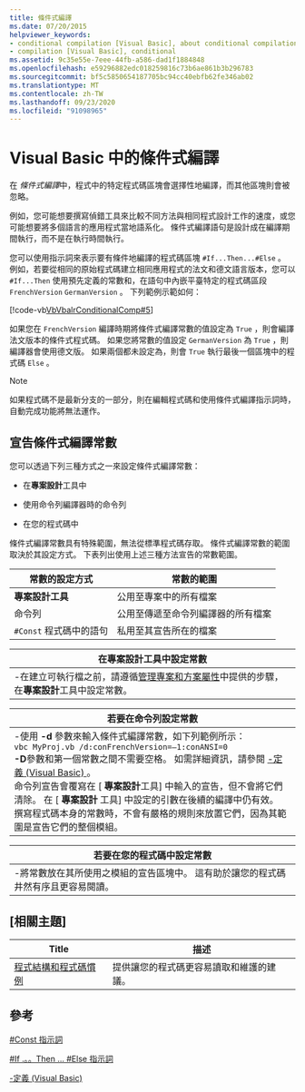 ```yaml
---
title: 條件式編譯
ms.date: 07/20/2015
helpviewer_keywords:
- conditional compilation [Visual Basic], about conditional compilation
- compilation [Visual Basic], conditional
ms.assetid: 9c35e55e-7eee-44fb-a586-dad1f1884848
ms.openlocfilehash: e59296882edc018259816c73b6ae861b3b296783
ms.sourcegitcommit: bf5c5850654187705bc94cc40ebfb62fe346ab02
ms.translationtype: MT
ms.contentlocale: zh-TW
ms.lasthandoff: 09/23/2020
ms.locfileid: "91098965"
---
```

# <a name="conditional-compilation-in-visual-basic"></a>Visual Basic 中的條件式編譯

在 *條件式編譯*中，程式中的特定程式碼區塊會選擇性地編譯，而其他區塊則會被忽略。  
  
 例如，您可能想要撰寫偵錯工具來比較不同方法與相同程式設計工作的速度，或您可能想要將多個語言的應用程式當地語系化。 條件式編譯語句是設計成在編譯期間執行，而不是在執行時間執行。  
  
 您可以使用指示詞來表示要有條件地編譯的程式碼區塊 `#If...Then...#Else` 。 例如，若要從相同的原始程式碼建立相同應用程式的法文和德文語言版本，您可以 `#If...Then` 使用預先定義的常數和，在語句中內嵌平臺特定的程式碼區段 `FrenchVersion` `GermanVersion` 。 下列範例示範如何：  
  
 [!code-vb[VbVbalrConditionalComp#5](~/samples/snippets/visualbasic/VS_Snippets_VBCSharp/VbVbalrConditionalComp/VB/Class1.vb#5)]  
  
 如果您在 `FrenchVersion` 編譯時期將條件式編譯常數的值設定為 `True` ，則會編譯法文版本的條件式程式碼。 如果您將常數的值設定 `GermanVersion` 為 `True` ，則編譯器會使用德文版。 如果兩個都未設定為，則會 `True` 執行最後一個區塊中的程式碼 `Else` 。  
  
> [!NOTE]
> 如果程式碼不是最新分支的一部分，則在編輯程式碼和使用條件式編譯指示詞時，自動完成功能將無法運作。  
  
## <a name="declaring-conditional-compilation-constants"></a>宣告條件式編譯常數  

 您可以透過下列三種方式之一來設定條件式編譯常數：  
  
- 在**專案設計**工具中  
  
- 使用命令列編譯器時的命令列  
  
- 在您的程式碼中  
  
 條件式編譯常數具有特殊範圍，無法從標準程式碼存取。 條件式編譯常數的範圍取決於其設定方式。 下表列出使用上述三種方法宣告的常數範圍。  
  
|常數的設定方式|常數的範圍|  
|---|---|  
|**專案設計工具**|公用至專案中的所有檔案|  
|命令列|公用至傳遞至命令列編譯器的所有檔案|  
|`#Const` 程式碼中的語句|私用至其宣告所在的檔案|  
  
|在專案設計工具中設定常數|  
|---|  
|-在建立可執行檔之前，請遵循[管理專案和方案屬性](/visualstudio/ide/managing-project-and-solution-properties)中提供的步驟，在**專案設計**工具中設定常數。|  
  
|若要在命令列設定常數|  
|---|  
|-使用 **-d** 參數來輸入條件式編譯常數，如下列範例所示：<br />     `vbc MyProj.vb /d:conFrenchVersion=–1:conANSI=0`<br />     **-D**參數和第一個常數之間不需要空格。 如需詳細資訊，請參閱 [-定義 (Visual Basic) ](../../reference/command-line-compiler/define.md)。<br />     命令列宣告會覆寫在 [ **專案設計**工具] 中輸入的宣告，但不會將它們清除。 在 [ **專案設計** 工具] 中設定的引數在後續的編譯中仍有效。<br />     撰寫程式碼本身的常數時，不會有嚴格的規則來放置它們，因為其範圍是宣告它們的整個模組。|  
  
|若要在您的程式碼中設定常數|  
|---|  
|-將常數放在其所使用之模組的宣告區塊中。 這有助於讓您的程式碼井然有序且更容易閱讀。|  
  
## <a name="related-topics"></a>[相關主題]  
  
|Title|描述|  
|---|---|  
|[程式結構和程式碼慣例](program-structure-and-code-conventions.md)|提供讓您的程式碼更容易讀取和維護的建議。|  
  
## <a name="reference"></a>參考  

 [#Const 指示詞](../../language-reference/directives/const-directive.md)  
  
 [#If .。。Then ... #Else 指示詞](../../language-reference/directives/if-then-else-directives.md)  
  
 [-定義 (Visual Basic) ](../../reference/command-line-compiler/define.md)
